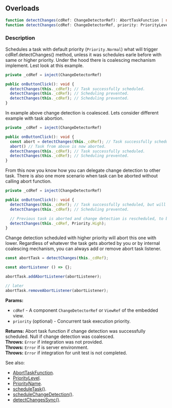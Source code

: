 ## Overloads
```ts
function detectChanges(cdRef: ChangeDetectorRef): AbortTaskFunction | null;
function detectChanges(cdRef: ChangeDetectorRef, priority: PriorityLevel): AbortTaskFunction | null;
```
### Description
Schedules a task with default priority (`Priority.Normal`) what will trigger cdRef.detectChanges() method, unless it was schedules earle before with same or higher priority. Under the hood there is coalescing mechanism implement. Lest look at this example.
```ts
private _cdRef = inject(ChangeDetectorRef)

public onButtonClick(): void {
  detectChanges(this._cdRef); // Task successfully scheduled.
  detectChanges(this._cdRef); // Scheduling prevented.
  detectChanges(this._cdRef); // Scheduling prevented.
}
 ```
In example above change detection is coalesced. Lets consider different example with task abortion.
```ts
private _cdRef = inject(ChangeDetectorRef)

public onButtonClick(): void {
  const abort = detectChanges(this._cdRef); // Task successfully scheduled.
  abort() // Task from above is now aborted.
  detectChanges(this._cdRef); // Task successfully scheduled.
  detectChanges(this._cdRef); // Scheduling prevented.
}
 ```
From this now you know how you can delegate change detection to other task. There is also one more scenario when task can be aborted without calling abort function.
```ts
private _cdRef = inject(ChangeDetectorRef)

public onButtonClick(): void {
  detectChanges(this._cdRef); // Task successfully scheduled, but will be aborted.
  detectChanges(this._cdRef); // Scheduling prevented.

  // Previous task is aborted and change detection is rescheduled, to be executed earlier.
  detectChanges(this._cdRef, Priority.High);
}
```
Change detection scheduled with higher priority will abort this one with lower. Regardless of whatever the task gets aborted by you or by internal coalescing mechanism, you can always add or 
remove abort task listener.
```ts
const abortTask = detectChanges(this._cdRef);

const abortListener () => {};

abortTask.addAbortListener(abortListener);

// later
abortTask.removeAbortListener(abortListener);
```

**Params:**
  - `cdRef` - A component `ChangeDetectorRef` or `ViewRef` of the embedded view.
  - `priority` (optional) - Concurrent task execution priority.

**Returns:** Abort task function if change detection was successfully scheduled. Null if change detection was coalesced.<br>
**Throws:** `Error` if integration was not provided.<br>
**Throws:** `Error` if is server environment.<br>
**Throws:** `Error` if integration for unit test is not completed.<br>

See also:
  - [AbortTaskFunction](./abort_task_function.md).
  - [PriorityLevel](./priority_level.md).
  - [PriorityName](./priority_name.md).
  - [scheduleTask()](./schedule_task.md).
  - [scheduleChangeDetection()](./schedule_change_detection.md).
  - [detectChangesSync()](./detect_changes_sync.md).
